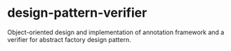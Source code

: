 # design-pattern-verifier
Object-oriented design and implementation of annotation framework and a verifier for abstract factory design pattern.
